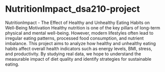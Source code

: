 # NutritionImpact_dsa210-project
NutritionImpact - The Effect of Healthy and Unhealthy Eating Habits on Well-Being
Motivation
Healthy nutrition is one of the key pillars of long-term physical and mental well-being. However, modern lifestyles often lead to irregular eating patterns, processed food consumption, and nutrient imbalance.
This project aims to analyze how healthy and unhealthy eating habits affect overall health indicators such as energy levels, BMI, stress, and productivity.
By studying real data, we hope to understand the measurable impact of diet quality and identify strategies for sustainable eating.
